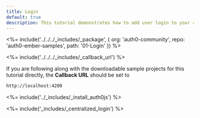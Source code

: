 ```yaml
---
title: Login
default: true
description: This tutorial demonstrates how to add user login to your application with Auth0
---
```


<%= include('../../../_includes/_package', {
  org: 'auth0-community',
  repo: 'auth0-ember-samples',
  path: '01-Login'
}) %>

<%= include('../../../_includes/_callback_url') %>

If you are following along with the downloadable sample projects for this tutorial directly, the **Callback URL** should be set to

```bash
http://localhost:4200
```

<%= include('../_includes/_install_auth0js') %>

<%= include('_includes/_centralized_login') %>